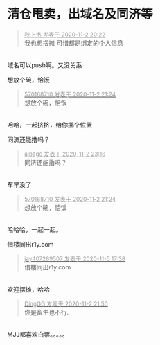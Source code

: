 # 清仓甩卖，出域名及同济等


<div class="quote"><blockquote><font size="2"><a href="https://www.hostloc.com/forum.php?mod=redirect&amp;goto=findpost&amp;pid=9390917&amp;ptid=761425" target="_blank"><font color="#999999">秋上书 发表于 2020-11-2 20:22</font></a></font><br />
我也想摆摊 可惜都是绑定的个人信息</blockquote></div><br />
域名可以push啊。又没关系

想放个碗，恰饭<img src="static/image/smiley/default/lol.gif" smilieid="12" border="0" alt="" />

<div class="quote"><blockquote><font size="2"><a href="https://www.hostloc.com/forum.php?mod=redirect&amp;goto=findpost&amp;pid=9391221&amp;ptid=761425" target="_blank"><font color="#999999">570168710 发表于 2020-11-2 21:24</font></a></font><br />
想放个碗，恰饭</blockquote></div><br />
哈哈，一起挤挤，给你挪个位置

同济还能撸吗？

<div class="quote"><blockquote><font size="2"><a href="https://www.hostloc.com/forum.php?mod=redirect&amp;goto=findpost&amp;pid=9392063&amp;ptid=761425" target="_blank"><font color="#999999">aipage 发表于 2020-11-2 23:16</font></a></font><br />
同济还能撸吗？</blockquote></div><br />
车早没了

<div class="quote"><blockquote><font size="2"><a href="https://www.hostloc.com/forum.php?mod=redirect&amp;goto=findpost&amp;pid=9391221&amp;ptid=761425" target="_blank"><font color="#999999">570168710 发表于 2020-11-2 21:24</font></a></font><br />
想放个碗，恰饭</blockquote></div><br />
哈哈哈，一起一起。

借楼同出r1y.com

<div class="quote"><blockquote><font size="2"><a href="https://www.hostloc.com/forum.php?mod=redirect&amp;goto=findpost&amp;pid=9407707&amp;ptid=761425" target="_blank"><font color="#999999">jay407269507 发表于 2020-11-5 17:38</font></a></font><br />
借楼同出r1y.com</blockquote></div><br />
欢迎摆摊，哈哈

<div class="quote"><blockquote><font size="2"><a href="https://www.hostloc.com/forum.php?mod=redirect&amp;goto=findpost&amp;pid=9391346&amp;ptid=761425" target="_blank"><font color="#999999">DingGG 发表于 2020-11-2 21:50</font></a></font><br />
你是畜生也不行.</blockquote></div><br />
MJJ都喜欢白票。。。。。
